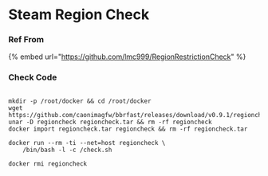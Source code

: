 # Steam Region Check

### Ref From

{% embed url="https://github.com/lmc999/RegionRestrictionCheck" %}

### Check Code

```

mkdir -p /root/docker && cd /root/docker
wget https://github.com/caonimagfw/bbrfast/releases/download/v0.9.1/regioncheck
unar -D regioncheck regioncheck.tar && rm -rf regioncheck
docker import regioncheck.tar regioncheck && rm -rf regioncheck.tar

docker run --rm -ti --net=host regioncheck \
	/bin/bash -l -c /check.sh
	
docker rmi regioncheck

```
